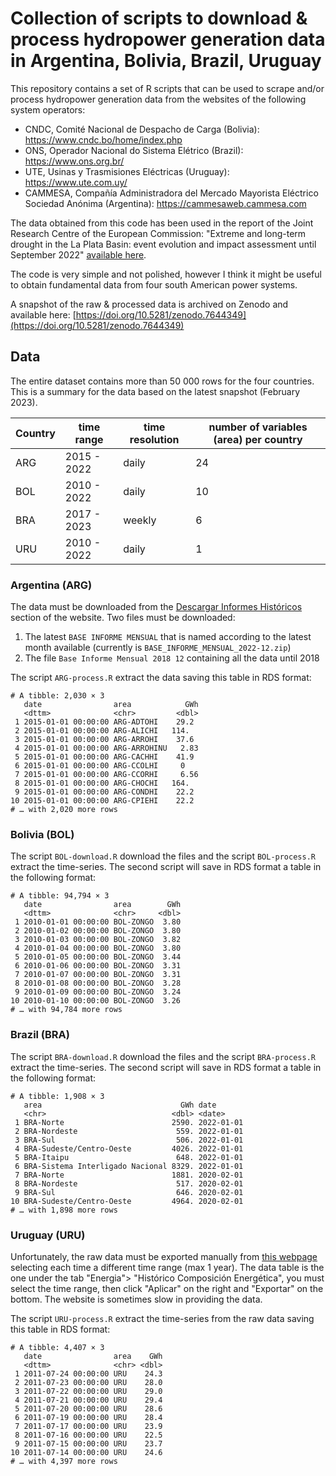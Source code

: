 # Collection of scripts to download & process hydropower generation data in Argentina, Bolivia, Brazil, Uruguay

This repository contains a set of R scripts that can be used to scrape and/or process hydropower generation data from the websites of the following system operators:

  - CNDC, Comité Nacional de Despacho de Carga (Bolivia): https://www.cndc.bo/home/index.php
  - ONS, Operador Nacional do Sistema Elétrico (Brazil): https://www.ons.org.br/
  - UTE, Usinas y Trasmisiones Eléctricas (Uruguay): https://www.ute.com.uy/
  - CAMMESA, Compañía Administradora del Mercado Mayorista Eléctrico Sociedad Anónima (Argentina): https://cammesaweb.cammesa.com
  
The data obtained from this code has been used in the report of the Joint Research Centre of the European Commission: "Extreme and long-term drought in the La Plata Basin: event evolution and impact assessment until September 2022" [available here](https://publications.jrc.ec.europa.eu/repository/handle/JRC132245).

The code is very simple and not polished, however I think it might be useful to obtain fundamental data from four south American power systems.

A snapshot of the raw & processed data is archived on Zenodo and available here: [https://doi.org/10.5281/zenodo.7644349](https://doi.org/10.5281/zenodo.7644349)

## Data

The entire dataset contains more than 50 000 rows for the four countries. This is a summary for the data based on the latest snapshot (February 2023).

| Country | time range | time resolution | number of variables (area) per country |
| --- | --- | --- | --- |
| ARG     | 2015 - 2022 | daily | 24 |
| BOL     | 2010 - 2022 | daily | 10 |
| BRA     | 2017 - 2023 | weekly  | 6 | 
| URU     | 2010 - 2022 | daily | 1 | 

### Argentina (ARG)

The data must be downloaded from the [Descargar Informes Históricos](https://cammesaweb.cammesa.com/informe-sintesis-mensual/) section of the website. Two files must be downloaded:
  1. The latest ``BASE INFORME MENSUAL`` that is named according to the latest month available (currently is ``BASE_INFORME_MENSUAL_2022-12.zip``)
  2. The file ``Base Informe Mensual 2018 12`` containing all the data until 2018
  
The script `ARG-process.R` extract the data saving this table in RDS format:
```
# A tibble: 2,030 × 3
   date                area            GWh
   <dttm>              <chr>         <dbl>
 1 2015-01-01 00:00:00 ARG-ADTOHI    29.2 
 2 2015-01-01 00:00:00 ARG-ALICHI   114.  
 3 2015-01-01 00:00:00 ARG-ARROHI    37.6 
 4 2015-01-01 00:00:00 ARG-ARROHINU   2.83
 5 2015-01-01 00:00:00 ARG-CACHHI    41.9 
 6 2015-01-01 00:00:00 ARG-CCOLHI     0   
 7 2015-01-01 00:00:00 ARG-CCORHI     6.56
 8 2015-01-01 00:00:00 ARG-CHOCHI   164.  
 9 2015-01-01 00:00:00 ARG-CONDHI    22.2 
10 2015-01-01 00:00:00 ARG-CPIEHI    22.2 
# … with 2,020 more rows
```

### Bolivia (BOL)

The script `BOL-download.R` download the files and the script `BOL-process.R` extract the time-series. The second script will save in RDS format a table in the following format:
```
# A tibble: 94,794 × 3
   date                area        GWh
   <dttm>              <chr>     <dbl>
 1 2010-01-01 00:00:00 BOL-ZONGO  3.80
 2 2010-01-02 00:00:00 BOL-ZONGO  3.80
 3 2010-01-03 00:00:00 BOL-ZONGO  3.82
 4 2010-01-04 00:00:00 BOL-ZONGO  3.80
 5 2010-01-05 00:00:00 BOL-ZONGO  3.44
 6 2010-01-06 00:00:00 BOL-ZONGO  3.31
 7 2010-01-07 00:00:00 BOL-ZONGO  3.31
 8 2010-01-08 00:00:00 BOL-ZONGO  3.28
 9 2010-01-09 00:00:00 BOL-ZONGO  3.24
10 2010-01-10 00:00:00 BOL-ZONGO  3.26
# … with 94,784 more rows
```

### Brazil (BRA)

The script `BRA-download.R` download the files and the script `BRA-process.R` extract the time-series. The second script will save in RDS format a table in the following format:
```
# A tibble: 1,908 × 3
   area                               GWh date      
   <chr>                            <dbl> <date>    
 1 BRA-Norte                        2590. 2022-01-01
 2 BRA-Nordeste                      559. 2022-01-01
 3 BRA-Sul                           506. 2022-01-01
 4 BRA-Sudeste/Centro-Oeste         4026. 2022-01-01
 5 BRA-Itaipu                        648. 2022-01-01
 6 BRA-Sistema Interligado Nacional 8329. 2022-01-01
 7 BRA-Norte                        1881. 2020-02-01
 8 BRA-Nordeste                      517. 2020-02-01
 9 BRA-Sul                           646. 2020-02-01
10 BRA-Sudeste/Centro-Oeste         4964. 2020-02-01
# … with 1,898 more rows
```

### Uruguay (URU)
Unfortunately, the raw data must be exported manually from [this webpage](https://portal.ute.com.uy/institucional/ute/utei/fuentes-de-generacion) selecting each time a different time range (max 1 year). The data table is the one under the tab "Energia"> "Histórico Composición Energética", you must select the time range, then click "Aplicar" on the right and "Exportar" on the bottom. The website is sometimes slow in providing the data. 

The script `URU-process.R` extract the time-series from the raw data saving this table in RDS format:
```
# A tibble: 4,407 × 3
   date                area    GWh
   <dttm>              <chr> <dbl>
 1 2011-07-24 00:00:00 URU    24.3
 2 2011-07-23 00:00:00 URU    28.0
 3 2011-07-22 00:00:00 URU    29.0
 4 2011-07-21 00:00:00 URU    29.4
 5 2011-07-20 00:00:00 URU    28.6
 6 2011-07-19 00:00:00 URU    28.4
 7 2011-07-17 00:00:00 URU    23.9
 8 2011-07-16 00:00:00 URU    22.5
 9 2011-07-15 00:00:00 URU    23.7
10 2011-07-14 00:00:00 URU    24.6
# … with 4,397 more rows
```
